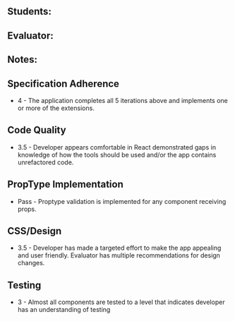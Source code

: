 ## Students:
## Evaluator:
## Notes:

## Specification Adherence

- 4 - The application completes all 5 iterations above and implements one or more of the extensions.

## Code Quality

- 3.5 - Developer appears comfortable in React demonstrated gaps in knowledge of how the tools should be used and/or the app contains unrefactored code.

## PropType Implementation

- Pass - Proptype validation is implemented for any component receiving props.


## CSS/Design

- 3.5 - Developer has made a targeted effort to make the app appealing and user friendly. Evaluator has multiple recommendations for design changes.

## Testing

- 3 - Almost all components are tested to a level that indicates developer has an understanding of testing
